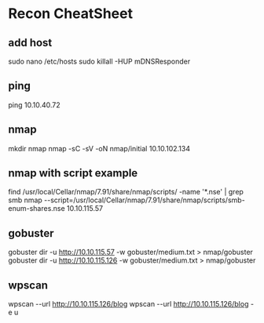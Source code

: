 # Recon CheatSheet

## add host
sudo nano /etc/hosts
sudo killall -HUP mDNSResponder

## ping

ping 10.10.40.72

## nmap

mkdir nmap
nmap -sC -sV -oN nmap/initial 10.10.102.134

## nmap with script example

find /usr/local/Cellar/nmap/7.91/share/nmap/scripts/ -name '*.nse' | grep smb
nmap --script=/usr/local/Cellar/nmap/7.91/share/nmap/scripts/smb-enum-shares.nse 10.10.115.57

## gobuster

gobuster dir -u http://10.10.115.57 -w gobuster/medium.txt > nmap/gobuster
gobuster dir -u http://10.10.115.126 -w gobuster/medium.txt > nmap/gobuster

## wpscan

wpscan --url http://10.10.115.126/blog
wpscan --url http://10.10.115.126/blog -e u
